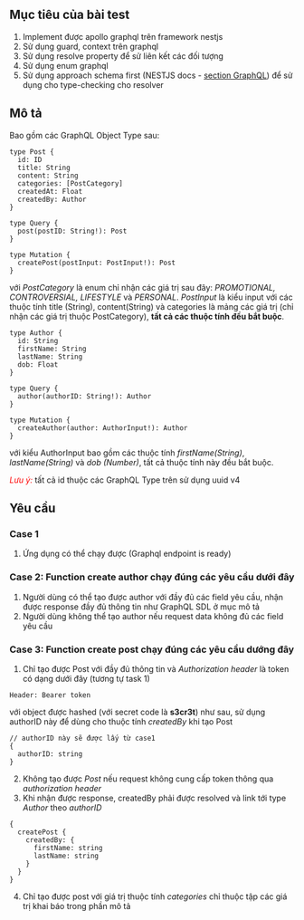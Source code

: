 ## Mục tiêu của bài test
1. Implement được apollo graphql trên framework nestjs
2. Sử dụng guard, context trên graphql
3. Sử dụng resolve property để sử liên kết các đối tượng
4. Sử dụng enum graphql
5. Sử dụng approach schema first (NESTJS docs - [section GraphQL](https://docs.nestjs.com/graphql/quick-start#schema-first)) để sử dụng cho type-checking cho resolver
## Mô tả
Bao gồm các GraphQL Object Type sau:
```
type Post {
  id: ID
  title: String
  content: String
  categories: [PostCategory]
  createdAt: Float
  createdBy: Author
}

type Query {
  post(postID: String!): Post
}

type Mutation {
  createPost(postInput: PostInput!): Post
}
```
với *PostCategory* là enum chỉ nhận các giá trị sau đây: *PROMOTIONAL, CONTROVERSIAL, LIFESTYLE* và *PERSONAL*. *PostInput* là kiểu input với các thuộc tính title (String), content(String) và categories là mảng các giá trị (chỉ nhận các giá trị thuộc PostCategory), **tất cả các thuộc tính đều bắt buộc**.
```
type Author {
  id: String
  firstName: String
  lastName: String
  dob: Float
}

type Query {
  author(authorID: String!): Author
}

type Mutation {
  createAuthor(author: AuthorInput!): Author
}
```
với kiểu AuthorInput bao gồm các thuộc tính *firstName(String)*, *lastName(String)* và *dob (Number)*, tất cả thuộc tính này đều bắt buộc.

<i style="color:red">Lưu ý:</i> tất cả id thuộc các GraphQL Type trên sử dụng uuid v4

## Yêu cầu
### Case 1
1. Ứng dụng có thể chạy được (Graphql endpoint is ready)
### Case 2: Function create author chạy đúng các yêu cầu dưới đây
1. Người dùng có thể tạo được author với đầy đủ các field yêu cầu, nhận được response đầy đủ thông tin như GraphQL SDL ở mục mô tả
2. Người dùng không thể tạo author nếu request data không đủ các field yêu cầu
### Case 3: Function create post chạy đúng các yêu cầu dướng đây
1. Chỉ tạo được Post với đầy đủ thông tin và *Authorization header* là token có dạng dưới đây (tương tự task 1)

```
Header: Bearer token
```
với object được hashed (với secret code là **s3cr3t**) như sau, sử dụng authorID này để dùng cho thuộc tính *createdBy* khi tạo Post
```
// authorID này sẽ được lấy từ case1
{
  authorID: string
}
```
2. Không tạo được *Post* nếu request không cung cấp token thông qua *authorization header*
3. Khi nhận được response, createdBy phải được resolved và link tới type *Author* theo *authorID*

```
{
  createPost {
    createdBy: {
      firstName: string
      lastName: string
    }
  }
}
```
4. Chỉ tạo được post với giá trị thuộc tính *categories* chỉ thuộc tập các giá trị khai báo trong phần mô tả
